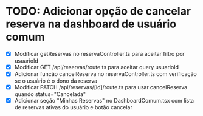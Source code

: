 # TODO: Adicionar opção de cancelar reserva na dashboard de usuário comum

- [x] Modificar getReservas no reservaController.ts para aceitar filtro por usuarioId
- [x] Modificar GET /api/reservas/route.ts para aceitar query usuarioId
- [x] Adicionar função cancelReserva no reservaController.ts com verificação se o usuário é o dono da reserva
- [x] Modificar PATCH /api/reservas/[id]/route.ts para usar cancelReserva quando status="Cancelada"
- [x] Adicionar seção "Minhas Reservas" no DashboardComum.tsx com lista de reservas ativas do usuário e botão cancelar
